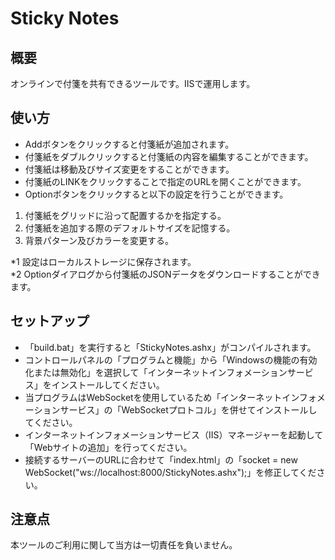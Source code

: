 # Sticky Notes

## 概要

オンラインで付箋を共有できるツールです。IISで運用します。

## 使い方

- Addボタンをクリックすると付箋紙が追加されます。
- 付箋紙をダブルクリックすると付箋紙の内容を編集することができます。
- 付箋紙は移動及びサイズ変更をすることができます。
- 付箋紙のLINKをクリックすることで指定のURLを開くことができます。
- Optionボタンをクリックすると以下の設定を行うことができます。

1. 付箋紙をグリッドに沿って配置するかを指定する。
2. 付箋紙を追加する際のデフォルトサイズを記憶する。
3. 背景パターン及びカラーを変更する。

*1 設定はローカルストレージに保存されます。  
*2 Optionダイアログから付箋紙のJSONデータをダウンロードすることができます。

## セットアップ

- 「build.bat」を実行すると「StickyNotes.ashx」がコンパイルされます。
- コントロールパネルの「プログラムと機能」から「Windowsの機能の有効化または無効化」を選択して「インターネットインフォメーションサービス」をインストールしてください。
- 当プログラムはWebSocketを使用しているため「インターネットインフォメーションサービス」の「WebSocketプロトコル」を併せてインストールしてください。
- インターネットインフォメーションサービス（IIS）マネージャーを起動して「Webサイトの追加」を行ってください。
- 接続するサーバーのURLに合わせて「index.html」の「socket = new WebSocket("ws://localhost:8000/StickyNotes.ashx");」を修正してください。

## 注意点

本ツールのご利用に関して当方は一切責任を負いません。